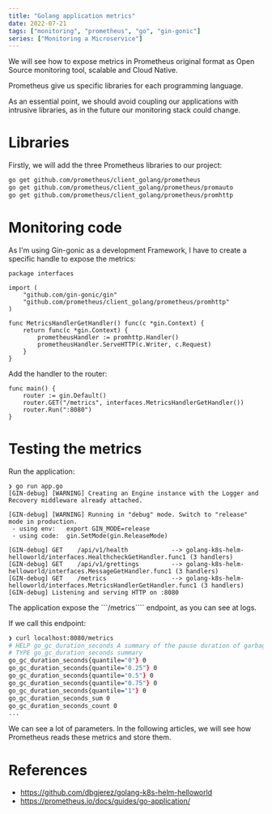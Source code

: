 ```yaml
---
title: "Golang application metrics"
date: 2022-07-21
tags: ["monitoring", "prometheus", "go", "gin-gonic"]
series: ["Monitoring a Microservice"]
---
```


We will see how to expose metrics in Prometheus original format as Open Source monitoring tool, scalable and Cloud Native. 
<!--more-->
Prometheus give us specific libraries for each programming language. 

As an essential point, we should avoid coupling our applications with intrusive libraries, as in the future our monitoring stack could change. 

# Libraries 

Firstly, we will add the three Prometheus libraries to our project: 

```zsh
go get github.com/prometheus/client_golang/prometheus
go get github.com/prometheus/client_golang/prometheus/promauto
go get github.com/prometheus/client_golang/prometheus/promhttp
```

# Monitoring code

As I'm using Gin-gonic as a development Framework, I have to create a specific handle to expose the metrics: 

```golang
package interfaces

import (
    "github.com/gin-gonic/gin"
    "github.com/prometheus/client_golang/prometheus/promhttp"
)

func MetricsHandlerGetHandler() func(c *gin.Context) {
    return func(c *gin.Context) {
        prometheusHandler := promhttp.Handler()
        prometheusHandler.ServeHTTP(c.Writer, c.Request)
    }
}
```

Add the handler to the router: 

```golang
func main() {
    router := gin.Default()
    router.GET("/metrics", interfaces.MetricsHandlerGetHandler())
    router.Run(":8080")
}
```

# Testing the metrics

Run the application:

```golang
❯ go run app.go
[GIN-debug] [WARNING] Creating an Engine instance with the Logger and Recovery middleware already attached.

[GIN-debug] [WARNING] Running in "debug" mode. Switch to "release" mode in production.
 - using env:   export GIN_MODE=release
 - using code:  gin.SetMode(gin.ReleaseMode)

[GIN-debug] GET    /api/v1/health            --> golang-k8s-helm-helloworld/interfaces.HealthcheckGetHandler.func1 (3 handlers)
[GIN-debug] GET    /api/v1/grettings         --> golang-k8s-helm-helloworld/interfaces.MessageGetHandler.func1 (3 handlers)
[GIN-debug] GET    /metrics                  --> golang-k8s-helm-helloworld/interfaces.MetricsHandlerGetHandler.func1 (3 handlers)
[GIN-debug] Listening and serving HTTP on :8080
```

The application expose the ```/metrics```` endpoint, as you can see at logs.

If we call this endpoint: 

```zsh
❯ curl localhost:8080/metrics
# HELP go_gc_duration_seconds A summary of the pause duration of garbage collection cycles.
# TYPE go_gc_duration_seconds summary
go_gc_duration_seconds{quantile="0"} 0
go_gc_duration_seconds{quantile="0.25"} 0
go_gc_duration_seconds{quantile="0.5"} 0
go_gc_duration_seconds{quantile="0.75"} 0
go_gc_duration_seconds{quantile="1"} 0
go_gc_duration_seconds_sum 0
go_gc_duration_seconds_count 0
...
```

We can see a lot of parameters. In the following articles, we will see how Prometheus reads these metrics and store them. 

# References

- https://github.com/dbgjerez/golang-k8s-helm-helloworld
- https://prometheus.io/docs/guides/go-application/
